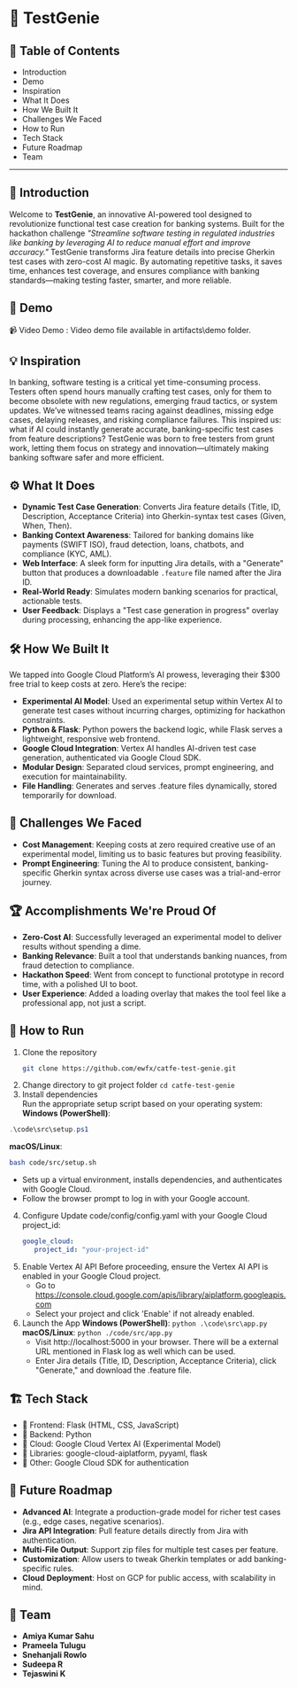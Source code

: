 # 🚀 TestGenie

## 📌 Table of Contents
- Introduction
- Demo
- Inspiration
- What It Does
- How We Built It
- Challenges We Faced
- How to Run
- Tech Stack
- Future Roadmap
- Team

---

## 🎯 Introduction
Welcome to **TestGenie**, an innovative AI-powered tool designed to revolutionize functional test case creation for banking systems. Built for the hackathon challenge *"Streamline software testing in regulated industries like banking by leveraging AI to reduce manual effort and improve accuracy."* TestGenie transforms Jira feature details into precise Gherkin test cases with zero-cost AI magic. By automating repetitive tasks, it saves time, enhances test coverage, and ensures compliance with banking standards—making testing faster, smarter, and more reliable.

## 🎥 Demo
📹 Video Demo : Video demo file available in artifacts\demo folder. 

## 💡 Inspiration
In banking, software testing is a critical yet time-consuming process. Testers often spend hours manually crafting test cases, only for them to become obsolete with new regulations, emerging fraud tactics, or system updates. We’ve witnessed teams racing against deadlines, missing edge cases, delaying releases, and risking compliance failures. This inspired us: what if AI could instantly generate accurate, banking-specific test cases from feature descriptions? TestGenie was born to free testers from grunt work, letting them focus on strategy and innovation—ultimately making banking software safer and more efficient.

## ⚙️ What It Does
- **Dynamic Test Case Generation**: Converts Jira feature details (Title, ID, Description, Acceptance Criteria) into Gherkin-syntax test cases (Given, When, Then).
- **Banking Context Awareness**: Tailored for banking domains like payments (SWIFT ISO), fraud detection, loans, chatbots, and compliance (KYC, AML).
- **Web Interface**: A sleek form for inputting Jira details, with a "Generate" button that produces a downloadable `.feature` file named after the Jira ID.
- **Real-World Ready**: Simulates modern banking scenarios for practical, actionable tests.
- **User Feedback**: Displays a "Test case generation in progress" overlay during processing, enhancing the app-like experience.

## 🛠️ How We Built It
We tapped into Google Cloud Platform’s AI prowess, leveraging their $300 free trial to keep costs at zero. Here’s the recipe:
- **Experimental AI Model**: Used an experimental setup within Vertex AI to generate test cases without incurring charges, optimizing for hackathon constraints.
- **Python & Flask**: Python powers the backend logic, while Flask serves a lightweight, responsive web frontend.
- **Google Cloud Integration**: Vertex AI handles AI-driven test case generation, authenticated via Google Cloud SDK.
- **Modular Design**: Separated cloud services, prompt engineering, and execution for maintainability.
- **File Handling**: Generates and serves .feature files dynamically, stored temporarily for download.

## 🚧 Challenges We Faced
- **Cost Management**: Keeping costs at zero required creative use of an experimental model, limiting us to basic features but proving feasibility.
- **Prompt Engineering**: Tuning the AI to produce consistent, banking-specific Gherkin syntax across diverse use cases was a trial-and-error journey.

## 🏆 Accomplishments We're Proud Of
- **Zero-Cost AI**: Successfully leveraged an experimental model to deliver results without spending a dime.
- **Banking Relevance**: Built a tool that understands banking nuances, from fraud detection to compliance.
- **Hackathon Speed**: Went from concept to functional prototype in record time, with a polished UI to boot.
- **User Experience**: Added a loading overlay that makes the tool feel like a professional app, not just a script.

## 🏃 How to Run
1. Clone the repository  
   ```sh
   git clone https://github.com/ewfx/catfe-test-genie.git
   ```
2. Change directory to git project folder `cd catfe-test-genie`
3. Install dependencies  
   Run the appropriate setup script based on your operating system:
  **Windows (PowerShell)**:
  ```powershell
  .\code\src\setup.ps1
  ```
  **macOS/Linux**:
  ```sh
  bash code/src/setup.sh
  ```
   - Sets up a virtual environment, installs dependencies, and authenticates with Google Cloud.
   - Follow the browser prompt to log in with your Google account.
4. Configure
   Update code/config/config.yaml with your Google Cloud project_id:
   ```yaml
   google_cloud:
      project_id: "your-project-id"
   ```
5. Enable Vertex AI API
   Before proceeding, ensure the Vertex AI API is enabled in your Google Cloud project.
   - Go to https://console.cloud.google.com/apis/library/aiplatform.googleapis.com
   - Select your project and click 'Enable' if not already enabled.
6. Launch the App
   **Windows (PowerShell)**: `python .\code\src\app.py`
   **macOS/Linux**: `python ./code/src/app.py`
   - Visit http://localhost:5000 in your browser. There will be a external URL mentioned in Flask log as well which can be used.
   - Enter Jira details (Title, ID, Description, Acceptance Criteria), click "Generate," and download the .feature file.

## 🏗️ Tech Stack
- 🔹 Frontend: Flask (HTML, CSS, JavaScript)
- 🔹 Backend: Python
- 🔹 Cloud: Google Cloud Vertex AI (Experimental Model)
- 🔹 Libraries: google-cloud-aiplatform, pyyaml, flask
- 🔹 Other: Google Cloud SDK for authentication

## 🔮 Future Roadmap
- **Advanced AI**: Integrate a production-grade model for richer test cases (e.g., edge cases, negative scenarios).
- **Jira API Integration**: Pull feature details directly from Jira with authentication.
- **Multi-File Output**: Support zip files for multiple test cases per feature.
- **Customization**: Allow users to tweak Gherkin templates or add banking-specific rules.
- **Cloud Deployment**: Host on GCP for public access, with scalability in mind.

## 👥 Team
- **Amiya Kumar Sahu**
- **Prameela Tulugu**
- **Snehanjali Rowlo**
- **Sudeepa R**
- **Tejaswini K**
